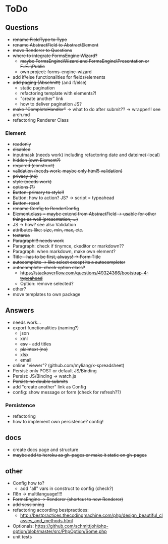 # ToDo

## Questions

* ~~rename FieldType to Type~~
* ~~rename AbstractField to AbstractElement~~
* ~~move Renderer to Questions~~
* ~~where to integrate FormsEngine Wizard?~~
    * ~~maybe FormsEngine\Wizard and FormsEngine\Presentation or F..E..\Public~~
    * ~~own project: forms-engine-wizard~~
* add if/else functionalities for fields/elements
* ~~add paging (Abschnitt)~~ (and if/else)
  * static pagination
  * refactoring template with elements?!
  * "create another" link
  * how to deliver pagination JS?
* ~~make "CompleteHandler"~~ -> what to do after submit?? -> wrapper!! see arch.md
* refactoring Renderer Class

### Element

* ~~readonly~~
* ~~disabled~~
* inputmask (needs work) including refactoring date and dateime(-local)
* ~~hidden (own Element?)~~
* ~~required (construct)~~
* ~~validation (needs work: maybe only html5 validation)~~
* ~~privacy (no)~~
* ~~style (needs work)~~
* ~~options (?)~~
* ~~Button: primary to style!!~~
* Button: how to action? JS? -> script = typeahead
* ~~Button: reset~~
* ~~rename Config to RenderConfig~~
* ~~Element.class = maybe extend from AbstractField -> usable for other things as well (presentation, ...)~~
* JS -> how? see also Validation
* ~~attributes like: size, min, max, etc.~~
* ~~textarea~~
* ~~Paragraph!!! needs work~~
* Paragraph: check if tinymce, ckeditor or markdown??
* Paragraph: when markdown, make own element?
* ~~Title - has to be first, always! -> Form Title~~
* ~~autocomplete -> like select except its a autocompleter~~
* ~~autocomplete: check option class?~~
  * ~~https://stackoverflow.com/questions/49324366/bootstrap-4-typeahead~~
  * Option: remove selected?
* other?
* move templates to own package

## Answers

* needs work...
* export functionalities (naming?)
    * json
    * xml
    * ~~csv~~ - add titles
    * ~~plaintext (no)~~
    * xlsx
    * email
* online "viewer"? (github.com/myliang/x-spreadsheet)
* Persist: only POST or default JS/Binding
* Persist: JS/Binding -> watch.js
* ~~Persist: no double submits~~
* add "create another" link as Config
* config: show message or form (check for refresh??)

### Persistence

* refactoring
* how to implement own persistence? config!

## docs

* create docs page and structure
* ~~maybe add to heroku as gh-pages or make it static on gh-pages~~

## other

* Config how to?
  * add "all" vars in construct to config (check?)
* I18n -> multilanguage!!!!
* ~~FormsEngine -> Renderer (shortcut to new Renderer)~~
* ~~add sessioning~~
* refactoring according bestpractices:
  * http://bestpractices.thecodingmachine.com/php/design_beautiful_classes_and_methods.html
* Optionals: https://github.com/schmittjoh/php-option/blob/master/src/PhpOption/Some.php
* unit tests
